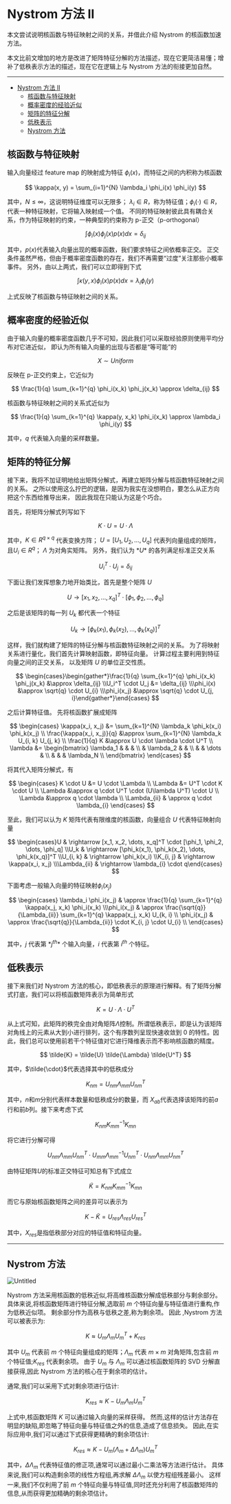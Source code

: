# Nystrom 方法 II

本文尝试说明核函数与特征映射之间的关系，并借此介绍 Nystrom 的核函数加速方法。

本文比前文增加的地方是改进了矩阵特征分解的方法描述，现在它更简洁易懂；增补了低秩表示方法的描述，现在它在逻辑上与 Nystrom 方法的衔接更加自然。

---
- [Nystrom 方法 II](#nystrom-方法-ii)
  - [核函数与特征映射](#核函数与特征映射)
  - [概率密度的经验近似](#概率密度的经验近似)
  - [矩阵的特征分解](#矩阵的特征分解)
  - [低秩表示](#低秩表示)
  - [Nystrom 方法](#nystrom-方法)


## 核函数与特征映射

输入向量经过 feature map 的映射成为特征 $\phi_i(x)$，而特征之间的内积称为核函数

$$
\kappa(x, y) = \sum_{i=1}^{N} \lambda_i \phi_i(x) \phi_i(y)
$$

其中，$N \le \infty$，这说明特征维度可以无限多； $\lambda_i \in R$，称为特征值；$\phi_i(\cdot) \in R$，代表一种特征映射，它将输入映射成一个值。 不同的特征映射彼此具有耦合关系，作为特征映射的约束，一种典型的约束称为 p-正交（p-orthogonal）

$$
\int \phi_i(x) \phi_j(x) p(x) dx = \delta_{ij}
$$

其中，$p(x)$代表输入向量出现的概率函数，我们要求特征之间依概率正交。 正交条件虽然严格，但由于概率密度函数的存在，我们不再需要“过度”关注那些小概率事件。 另外，由以上两式，我们可以立即得到下式

$$
\int \kappa(y, x) \phi_i(x) p(x) dx = \lambda_i \phi_i(y)
$$

上式反映了核函数与特征映射之间的关系。

## 概率密度的经验近似

由于输入向量的概率密度函数几乎不可知，因此我们可以采取经验原则使用平均分布对它进近似， 即认为所有输入向量的出现与否都是“等可能”的

$$
X \sim Uniform
$$

反映在 p-正交约束上，它近似为

$$
\frac{1}{q} \sum_{k=1}^{q} \phi_i(x_k) \phi_j(x_k) \approx \delta_{ij}
$$

核函数与特征映射之间的关系式近似为

$$
\frac{1}{q} \sum_{k=1}^{q} \kappa(y, x_k) \phi_i(x_k) \approx \lambda_i \phi_i(y)
$$

其中，*q* 代表输入向量的采样数量。

## 矩阵的特征分解

接下来，我将不加证明地给出矩阵分解式，再建立矩阵分解与核函数特征映射之间的关系。 之所以使用这么拧巴的逻辑，是因为我实在没想明白，要怎么从正方向把这个东西给推导出来， 因此我现在只能认为这是个巧合。

首先，将矩阵分解式列写如下

$$
K \cdot U = U \cdot \Lambda
$$

其中，$K \in R^{q \times q}$ 代表变换方阵； $U = [U_1, U_2, \dots, U_q]$ 代表列向量组成的矩阵，且$U_i \in R^q$； $\Lambda$ 为对角实矩阵。 另外，我们认为 $*U*$ 的各列满足标准正交关系

$$
U_i^T \cdot U_j = \delta_{ij}
$$

下面让我们发挥想象力地开始类比，首先是整个矩阵 $U$

$$
U \rightarrow [x_1, x_2, \dots, x_q]^T \cdot [\phi_1, \phi_2, \dots, \phi_q]
$$

之后是该矩阵的每一列 $U_k$ 都代表一个特征

$$
U_k \rightarrow [\phi_k(x_1), \phi_k(x_2), \dots, \phi_k(x_q)]^T
$$

这样，我们就构建了矩阵的特征分解与核函数特征映射之间的关系。 为了将映射关系进行量化，我们首先计算映射函数，即特征向量。 计算过程主要利用到特征向量之间的正交关系， 以及矩阵 $U$ 的单位正交性质。

$$
\begin{cases}\begin{gather*}\frac{1}{q} \sum_{k=1}^{q} \phi_i(x_k) \phi_j(x_k) &\approx \delta_{ij} \\U_i^T \cdot U_j &= \delta_{ij} \\\phi_i(x) &\approx \sqrt{q} \cdot U_{i} \\\phi_i(x_j) &\approx \sqrt{q} \cdot U_{j, i}\end{gather*}\end{cases}
$$

之后计算特征值。 先将核函数扩展成矩阵

$$
\begin{cases}
\kappa(x_i, x_j) &= \sum_{k=1}^{N} \lambda_k \phi_k(x_i) \phi_k(x_j) \\
\frac{\kappa(x_i, x_j)}{q} &\approx \sum_{k=1}^{N} \lambda_k U_{i, k} U_{j, k} \\
\frac{1}{q} K &\approx U \cdot \lambda \cdot U^T \\
\lambda &= \begin{bmatrix}
\lambda_1 & & & \\
& \lambda_2 & & \\
& & \dots & \\
& & & \lambda_N \\
\end{bmatrix}
\end{cases}
$$

将其代入矩阵分解式，有

$$
\begin{cases}
K \cdot U &= U \cdot \Lambda \\
\Lambda &= U^T \cdot K \cdot U \\
\Lambda &\approx q \cdot U^T \cdot (U\lambda U^T) \cdot U \\
\Lambda &\approx q \cdot \lambda \\
\Lambda_{ii} & \approx q \cdot \lambda_{i} 
\end{cases}
$$

至此，我们可以认为 $K$ 矩阵代表有限维度的核函数，向量组合 $U$ 代表特征映射向量

$$
\begin{cases}U & \rightarrow [x_1, x_2, \dots, x_q]^T \cdot [\phi_1, \phi_2, \dots, \phi_q] \\U_k & \rightarrow [\phi_k(x_1), \phi_k(x_2), \dots, \phi_k(x_q)]^T \\U_{i, k} & \rightarrow \phi_k(x_i) \\K_{i, j} & \rightarrow \kappa(x_i, x_j)  \\\Lambda_{ii} & \rightarrow \lambda_{i} \cdot q\end{cases}
$$

下面考虑一般输入向量的特征映射$\phi_i(x_j)$ 

$$
\begin{cases}
\lambda_i \phi_i(x_j) & \approx \frac{1}{q} \sum_{k=1}^{q} \kappa(x_j, x_k) \phi_i(x_k) \\\phi_i(x_j) & \approx \frac{\sqrt{q}}{\Lambda_{ii}} \sum_{k=1}^{q} \kappa(x_j, x_k) U_{k, i} \\ \phi_i(x_j) & \approx \frac{\sqrt{q}}{\Lambda_{ii}} \cdot K_{i, j} \cdot U_{i} \\ 
\end{cases}
$$

其中，$j$ 代表第 $*j^{th}*$ 个输入向量，$i$ 代表第 $i^{th}$ 个特征。

## 低秩表示

接下来我们对 Nystrom 方法的核心，即低秩表示的原理进行解释。有了矩阵分解式打底，我们可以将核函数矩阵表示为简单形式

$$
K = U \cdot \Lambda \cdot U^T
$$

从上式可知，此矩阵的秩完全由对角矩阵$\Lambda$控制。所谓低秩表示，即是认为该矩阵对角线上的元素从大到小进行排列，这个有序数列呈现快速收敛到 $0$ 的特性。因此，我们总可以使用前若干个特征值对它进行降维表示而不影响核函数的精度。

$$
\tilde{K} = \tilde{U} \tilde{\Lambda} \tilde{U^T}
$$

其中，$\tilde{\cdot}$代表选择其中的低秩成分

$$
K_{nm} = U_{nm} \Lambda_{mm}U_{nm}^T
$$

其中，$n$和$m$分别代表样本数量和低秩成分的数量，而 $X_{ab}$代表选择该矩阵的前$a$行和前$b$列。接下来考虑下式

$$
K_{nm} K_{mm}^{-1} K_{mn}
$$

将它进行分解可得

$$
U_{nm} \Lambda_{mm} U_{nm}^T \cdot
U_{mm} \Lambda_{mm}^{-1} U_{nm}^T \cdot
U_{nm} \Lambda_{mm} U_{nm}^T
$$

由特征矩阵$U$的标准正交特征可知总有下式成立

$$
\tilde{K} = K_{nm} K_{mm}^{-1} K_{mn}
$$

而它与原始核函数矩阵之间的差异可以表示为

$$
K - \tilde{K} = U_{res} \Lambda_{res} U_{res}^T
$$

其中，$X_{res}$是指低秩部分对应的特征值和特征向量。

---

## Nystrom 方法

![Untitled](Nystrom%20%E6%96%B9%E6%B3%95%20II%20ca87a4c7d09e4a16bba7873fa46cb3c9/Untitled.png)

Nystrom 方法采用核函数的低秩近似,将高维核函数分解成低秩部分与剩余部分。 具体来说,将核函数矩阵进行特征分解,选取前 $m$ 个特征向量与特征值进行重构,作为低秩近似项。 剩余部分作为高秩与低秩之差,称为剩余项。 因此 ,Nystrom 方法可以被表示为:

$$
K \approx U_m \Lambda_m U_m^T + K_{res}
$$

其中 $U_m$ 代表前 $m$ 个特征向量组成的矩阵；$\Lambda_m$ 代表 $m \times m$ 对角矩阵,包含前 $m$ 个特征值;$K_{res}$ 代表剩余项。 由于 $U_m$ 与 $\Lambda_m$ 可以通过核函数矩阵的 SVD 分解直接获得,因此 Nystrom 方法的核心在于剩余项的估计。

通常,我们可以采用下式对剩余项进行估计:

$$
K_{res} \approx K - U_m \Lambda_m U_m^T
$$

上式中,核函数矩阵 $K$ 可以通过输入向量的采样获得。 然而,这样的估计方法存在明显的缺陷,即忽略了特征向量与特征值之外的信息,造成了信息损失。 因此,在实际应用中,我们可以通过下式获得更精确的剩余项估计:

$$
K_{res} \approx K - U_m (\Lambda_m + \Delta \Lambda_m) U_m^T
$$

其中，$\Delta \Lambda_m$ 代表特征值的修正项,通常可以通过最小二乘法等方法进行估计。 具体来说,我们可以构造剩余项的线性方程组,再求解 $\Delta \Lambda_m$ 以使方程组残差最小。 这样一来,我们不仅利用了前 $m$ 个特征向量与特征值,同时还充分利用了核函数矩阵的信息,从而获得更加精确的剩余项估计。